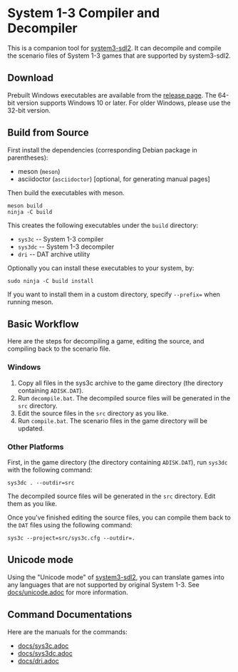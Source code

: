 # System 1-3 Compiler and Decompiler
This is a companion tool for [system3-sdl2](https://github.com/kichikuou/system3-sdl2).
It can decompile and compile the scenario files of System 1-3 games that are
supported by system3-sdl2.

## Download
Prebuilt Windows executables are available from the
[release page](https://github.com/kichikuou/sys3c/releases). The 64-bit version
supports Windows 10 or later. For older Windows, please use the 32-bit version.

## Build from Source
First install the dependencies (corresponding Debian package in parentheses):
- meson (`meson`)
- asciidoctor (`asciidoctor`) [optional, for generating manual pages]

Then build the executables with meson.
```
meson build
ninja -C build
```
This creates the following executables under the `build` directory:
- `sys3c` -- System 1-3 compiler
- `sys3dc` -- System 1-3 decompiler
- `dri` -- DAT archive utility

Optionally you can install these executables to your system, by:
```
sudo ninja -C build install
```
If you want to install them in a custom directory, specify `--prefix=` when
running meson.

## Basic Workflow
Here are the steps for decompiling a game, editing the source, and compiling back to the scenario file.

### Windows

1. Copy all files in the sys3c archive to the game directory (the directory containing `ADISK.DAT`).
2. Run `decompile.bat`. The decompiled source files will be generated in the `src` directory.
3. Edit the source files in the `src` directory as you like.
4. Run `compile.bat`. The scenario files in the game directory will be updated.

### Other Platforms

First, in the game directory (the directory containing `ADISK.DAT`), run `sys3dc` with the following command:
```
sys3dc . --outdir=src
```

The decompiled source files will be generated in the `src` directory. Edit them as you like.

Once you've finished editing the source files, you can compile them back to the
`DAT` files using the following command:
```
sys3c --project=src/sys3c.cfg --outdir=.
```

## Unicode mode
Using the "Unicode mode" of [system3-sdl2](https://github.com/kichikuou/system3-sdl2),
you can translate games into any languages that are not supported by original
System 1-3. See [docs/unicode.adoc](docs/unicode.adoc) for more information.

## Command Documentations
Here are the manuals for the commands:
- [docs/sys3c.adoc](docs/sys3c.adoc)
- [docs/sys3dc.adoc](docs/sys3dc.adoc)
- [docs/dri.adoc](docs/dri.adoc)
